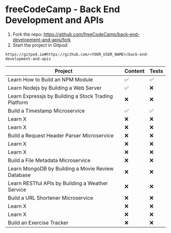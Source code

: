 # freeCodeCamp - Back End Development and APIs

1. Fork the repo: https://github.com/freeCodeCamp/back-end-development-and-apis/fork
2. Start the project in Gitpod:

`https://gitpod.io#https://github.com/<YOUR_USER_NAME>/back-end-development-and-apis`

| Project                                              | Content | Tests |
| ---------------------------------------------------- | ------- | ----- |
| Learn How to Build an NPM Module                     | ✅      | ✅    |
| Learn Nodejs by Building a Web Server                | ✅      | ❌    |
| Learn Expressjs by Building a Stock Trading Platform | ❌      | ❌    |
| Build a Timestamp Microservice                       | ✅      | ✅    |
| Learn X                                              | ❌      | ❌    |
| Learn X                                              | ❌      | ❌    |
| Build a Request Header Parser Microservice           | ❌      | ❌    |
| Learn X                                              | ❌      | ❌    |
| Learn X                                              | ❌      | ❌    |
| Build a File Metadata Microservice                   | ❌      | ❌    |
| Learn MongoDB by Building a Movie Review Database    | ❌      | ❌    |
| Learn RESTful APIs by Building a Weather Service     | ❌      | ❌    |
| Build a URL Shortener Microservice                   | ❌      | ❌    |
| Learn X                                              | ❌      | ❌    |
| Learn X                                              | ❌      | ❌    |
| Build an Exercise Tracker                            | ❌      | ❌    |
